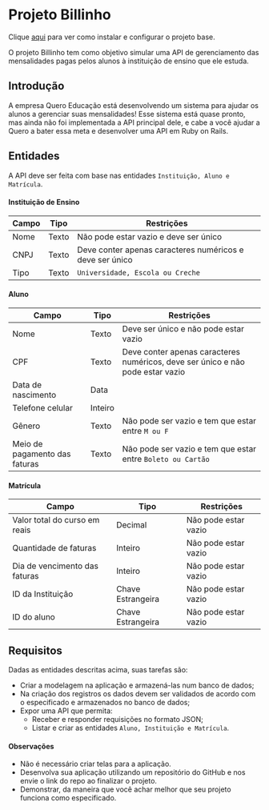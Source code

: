 Projeto Billinho
================

Clique [aqui](docs/getting_started.md) para ver como instalar e configurar o projeto base.

O projeto Billinho tem como objetivo simular uma API de gerenciamento das mensalidades pagas pelos alunos à instituição de ensino que ele estuda.

Introdução
----------

A empresa Quero Educação está desenvolvendo um sistema para ajudar os alunos a gerenciar suas mensalidades! Esse sistema está quase pronto, mas ainda não foi implementada a API principal dele, e cabe a você ajudar a Quero a bater essa meta e desenvolver uma API em Ruby on Rails.

Entidades
---------

A API deve ser feita com base nas entidades `Instituição, Aluno e Matrícula`.

#### Instituição de Ensino

| Campo         | Tipo          | Restrições                                               |
| ------------- | ------------- | -------------------------------------------------------- |
| Nome          | Texto         | Não pode estar vazio e deve ser único                    |
| CNPJ          | Texto         | Deve conter apenas caracteres numéricos e deve ser único |
| Tipo          | Texto         | `Universidade, Escola ou Creche`                         |

#### Aluno

| Campo                         | Tipo    | Restrições                                                                     |
|-------------------------------|---------| ------------------------------------------------------------------------------ |
| Nome                          | Texto   | Deve ser único e não pode estar vazio                                          |
| CPF                           | Texto   | Deve conter apenas caracteres numéricos, deve ser único e não pode estar vazio |
| Data de nascimento            | Data    |                                                                                |
| Telefone celular              | Inteiro |                                                                                |
| Gênero                        | Texto   | Não pode ser vazio e tem que estar entre `M ou F`                              |
| Meio de pagamento das faturas | Texto   | Não pode ser vazio e tem que estar entre `Boleto ou Cartão`                    |

#### Matrícula

| Campo                            | Tipo              | Restrições           |
|--------------------------------- |-------------------| -------------------- |
| Valor total do curso em reais    | Decimal           | Não pode estar vazio |
| Quantidade de faturas            | Inteiro           | Não pode estar vazio |
| Dia de vencimento das faturas    | Inteiro           | Não pode estar vazio |
| ID da Instituição                | Chave Estrangeira | Não pode estar vazio |
| ID do aluno                      | Chave Estrangeira | Não pode estar vazio |

Requisitos
----------
Dadas as entidades descritas acima, suas tarefas são:
- Criar a modelagem na aplicação e armazená-las num banco de dados;
- Na criação dos registros os dados devem ser validados de acordo com o especificado e armazenados no banco de dados;
- Expor uma API que permita:
    - Receber e responder requisições no formato JSON;
    - Listar e criar as entidades `Aluno, Instituição e Matrícula`.

#### Observações

- Não é necessário criar telas para a aplicação.
- Desenvolva sua aplicação utilizando um repositório do GitHub e nos envie o link do repo ao finalizar o projeto.
- Demonstrar, da maneira que você achar melhor que seu projeto funciona como especificado.
